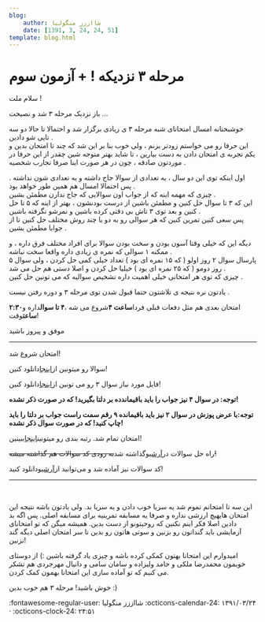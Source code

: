```yaml
---
blog:
    author: شااززز منگولیا
    date: [1391, 3, 24, 24, 51]
template: blog.html
---
```

# مرحله ۳ نزدیکه ! +‌ آزمون سوم

<div class="cnt">
سلام ملت !<p></p>
<p>باز نزدیک مرحله ۳ شد و نصیحت ...</p>
<p>خوشبختانه امسال امتحانای شبه مرحله ۳ ی زیادی برگزار شد و احتمالا تا حالا دو سه تایی شو دادین .<br/>این حرفا رو می خواستم زودتر بزنم ، ولی خوب بنا بر این شد که چند تا امتحان بدین و یکم تجربه ی امتحان دادن به دست بیارین ، تا شاید بهتر متوجه شین چقدر از این حرفا در موردتون صادقه ، چون در هر صورت اینا صرفا تجارب شخصیه .</p>
<p>اول اینکه توی این دو سال ، یه تعدادی از سوالا جاج داشته و یه تعدادی شون نداشته . پس احتمالا امسال هم همین طور خواهد بود .<br/>چیزی که مهمه اینه که از جواب اون سوالایی که جاج ندارن مطمئن بشین .<br/>این که ۳ تا سوال حل کنین و مطمئن باشین از درست بودنشون ، بهتر از اینه که ۵ تا حل کنین و بعد توی ۳ تاش بی دقتی کرده باشین و نمرشو نگرفته باشین .<br/>پس سعی کنین تمرین کنین که هر سوالی رو به دو یا چند روش مختلف حل کنین تا از جوابا مطمئن بشین .</p>
<p>دیگه این که خیلی وقتا آسون بودن و سخت بودن سوالا برای افراد مختلف فرق داره ، و ممکنه ۱ سوالی که نمره ی زیادی داره واقعا سخت نباشه .<br/>پارسال سوال ۲ روز اولو ( که ۱۵ نمره ای بود ) تعداد خیلی کمی حل کردن ، ولی سوال ۵ روز دومو ( که ۲۵ نمره ای بود ) خیلیا حل کردن و اصلا دستی هم حل می شد .<br/>چیزی که توی هر امتحانی خیلی اهمیت داره تشخیص سوالیه که می تونین حل کنین .</p>
<p>یادتون نره نتیجه ی تلاشتون حتما قبول شدن توی مرحله ۳ و دوره رفتن نیست .</p>
<p>امتحان بعدی هم مثل دفعات قبلی فردا<strong>ساعت ۴</strong>شروع می شه ،<strong>۴ تا سوال</strong>داره و<strong>۲:۳۰ ساعت</strong>وقت!</p>
<p>موفق و پیروز باشید</p>
<hr size="2" width="100%"/>
<p>امتحان شروع شد!</p>
<p>سوالا رو میتونین از<a href="http://s3.picofile.com/file/7408526127/azmoon_3.pdf.html">اینجا</a>دانلود کنین!</p>
<p>فایل مورد نیاز سوال ۳ رو می تونین از<a href="http://sh44zzz.gigfa.com/m3/download/codeforces_log.txt">اینجا</a>دانلود کنین!</p>
<p><strong>توجه:‌ در سوال ۴ نیز جواب را باید باقیماندده بر دلتا بگیرید! که در صورت ذکر نشده!</strong></p>
<p><strong>توجه:‌با عرض پوزش در سوال ۲ نیز باید باقیمانده ۹ رقم سمت راست جواب بر دلتا را باید چاپ کنید! که در صورت سوال ذکر نشده!</strong></p>
<p>امتحان تمام شد. رتبه بندی رو میتونین<a href="http://sh44zzz.gigfa.com/m3/user/scoreboard/?contest=5">اینجا</a>ببینین!</p>
<p>راه حل سوالات در<a href="http://sh44zzz.gigfa.com/m3/download/">آرشیو</a>گذاشته شد<strike>به زودی کد سوالات هم گذاشته میشه!</strike></p>
<p>کد سوالات نیز آماده شد و می‌توانید از<a href="http://sh44zzz.gigfa.com/m3/download/">آرشیو</a>دانلود کنید!<br/></p>
<hr size="2" width="100%"/>
<p><br/></p>
<p>این سه تا امتحانم تموم شد یه سریا خوب دادن و یه سریا بد. ولی یادتون باشه نتیجه این امتحان هایهیچ ارزشی نداره و صرفا یه مسابقه تمرینیه برای مسابقه اصلی. پس اگه بد دادین اصلا فکر اینم نکنین که روحیتونو از دست بدین. همیشه میگن که تو امتحانای آزمایشی باید گنداتون رو بزنین و سوتی هاتون رو بدین تا سر امتحان اصلی دیگه گند نزنین!</p>
<p>امیدوارم این امتحانا بهتون کمکی کرده باشه و چیزی یاد گرفته باشین :) از دوستای خوبمون محمدرضا ملکی و حامد ولیزاده و سامان سامی و دانیال مهرجردی هم تشکر می کنیم که تو آماده سازی این امتحانا بهمون کمک کردن.</p>
<p>خوش باشید!‌ مرحله ۳ هم خوب بدین :)</p>
<p></p>
</div>

<div class="blog-info" markdown>
<span class="blog-author">
:fontawesome-regular-user: شااززز منگولیا
</span>
<span class="blog-date">
:octicons-calendar-24: ۱۳۹۱/۰۳/۲۴ · :octicons-clock-24: ۲۴:۵۱
</span>
</div>

